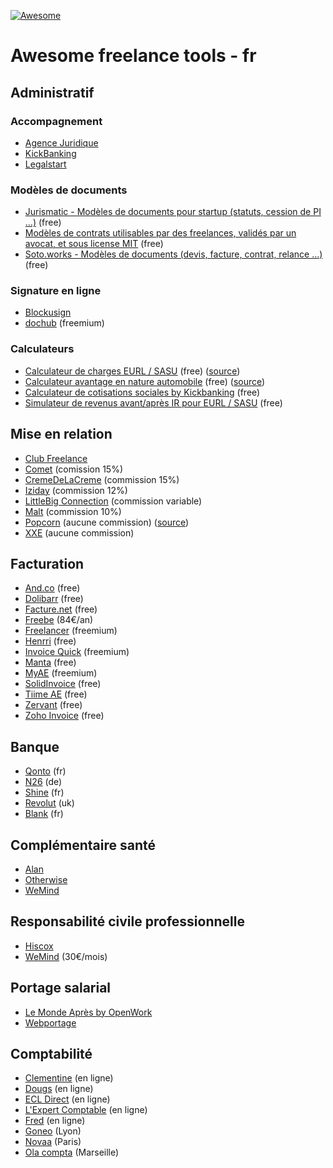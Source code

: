 [![Awesome](https://awesome.re/badge.svg)](https://awesome.re)

# Awesome freelance tools - fr

## Administratif

### Accompagnement

+ [Agence Juridique](https://agence-juridique.com)
+ [KickBanking](https://www.kickbanking.com/)
+ [Legalstart](https://www.legalstart.fr/)

### Modèles de documents

+ [Jurismatic - Modèles de documents pour startup (statuts, cession de PI ...)](https://www.jurismatic.com/) (free)
+ [Modèles de contrats utilisables par des freelances, validés par un avocat, et sous license MIT](https://github.com/purban/contrats-francais) (free)
+ [Soto.works - Modèles de documents (devis, facture, contrat, relance ...)](https://www.soto.works/resourcescenter) (free)

### Signature en ligne

+ [Blockusign](https://blockusign.co/)
+ [dochub](https://dochub.com/) (freemium)

### Calculateurs

+ [Calculateur de charges EURL / SASU](http://antoineviau.com/eurl-sasu/) (free) ([source](https://github.com/AntoineViau/eurl-sasu))
+ [Calculateur avantage en nature automobile](https://adriantombu.github.io/avantage-nature-auto/) (free) ([source](https://github.com/adriantombu/avantage-nature-auto))
+ [Calculateur de cotisations sociales by Kickbanking](https://simulation.kickbanking.com/) (free)
+ [Simulateur de revenus avant/après IR pour EURL / SASU](https://mon-entreprise.fr/cr%C3%A9er/statut-juridique/dirigeant) (free)

## Mise en relation

+ [Club Freelance](https://www.club-freelance.com/fr/)
+ [Comet](https://www.comet.co/) (comission 15%)
+ [CremeDeLaCreme](https://cremedelacreme.io) (commission 15%)
+ [Iziday](https://www.iziday.com/) (commission 12%)
+ [LittleBig Connection](https://www.littlebigconnection.com/fr/) (commission variable)
+ [Malt](https://www.malt.fr/) (commission 10%)
+ [Popcorn](https://popcorn-nantes.github.io/popcorns) (aucune commission) ([source](https://github.com/popcorn-nantes/popcorn-nantes))
+ [XXE](https://www.xxe.fr/) (aucune commission)

## Facturation

+ [And.co](https://www.and.co/) (free)
+ [Dolibarr](https://www.dolibarr.fr/) (free)
+ [Facture.net](https://facture.net) (free)
+ [Freebe](https://www.freebe.me/) (84€/an)
+ [Freelancer](https://freelancer-app.fr/) (freemium)
+ [Henrri](https://www.henrri.com/) (free)
+ [Invoice Quick](https://invoicequick.com/) (freemium)
+ [Manta](https://getmanta.app/) (free)
+ [MyAE](https://www.myae.fr/) (freemium)
+ [SolidInvoice](https://solidinvoice.co/) (free)
+ [Tiime AE](https://www.tiime-ae.fr/) (free)
+ [Zervant](https://www.zervant.com/) (free)
+ [Zoho Invoice](https://www.zoho.com/invoice/) (free)

## Banque

+ [Qonto](https://qonto.eu/) (fr)
+ [N26](https://next.n26.com/fr-fr/) (de)
+ [Shine](https://shine.fr/) (fr)
+ [Revolut](https://www.revolut.com/fr/) (uk)
+ [Blank](https://www.blank.app) (fr)

## Complémentaire santé

+ [Alan](https://alan.eu/)
+ [Otherwise](https://otherwise.fr/)
+ [WeMind](https://www.wemind.io/)

## Responsabilité civile professionnelle

+ [Hiscox](https://www.hiscox.fr/)
+ [WeMind](https://www.wemind.io/) (30€/mois)

## Portage salarial

+ [Le Monde Après by OpenWork](https://www.lemonde-apres.com/)
+ [Webportage](https://www.webportage.com/)

## Comptabilité

+ [Clementine](https://compta-clementine.fr) (en ligne)
+ [Dougs](https://www.dougs.fr/) (en ligne)
+ [ECL Direct](https://www.expert-comptable-tpe.fr) (en ligne)
+ [L'Expert Comptable](https://www.l-expert-comptable.com/) (en ligne)
+ [Fred](https://www.freddelacompta.com/) (en ligne)
+ [Goneo](https://www.goneo-expertise.com/) (Lyon)
+ [Novaa](http://www.novaa-expertise.com/) (Paris)
+ [Ola compta](https://www.ola-compta.com/) (Marseille)
